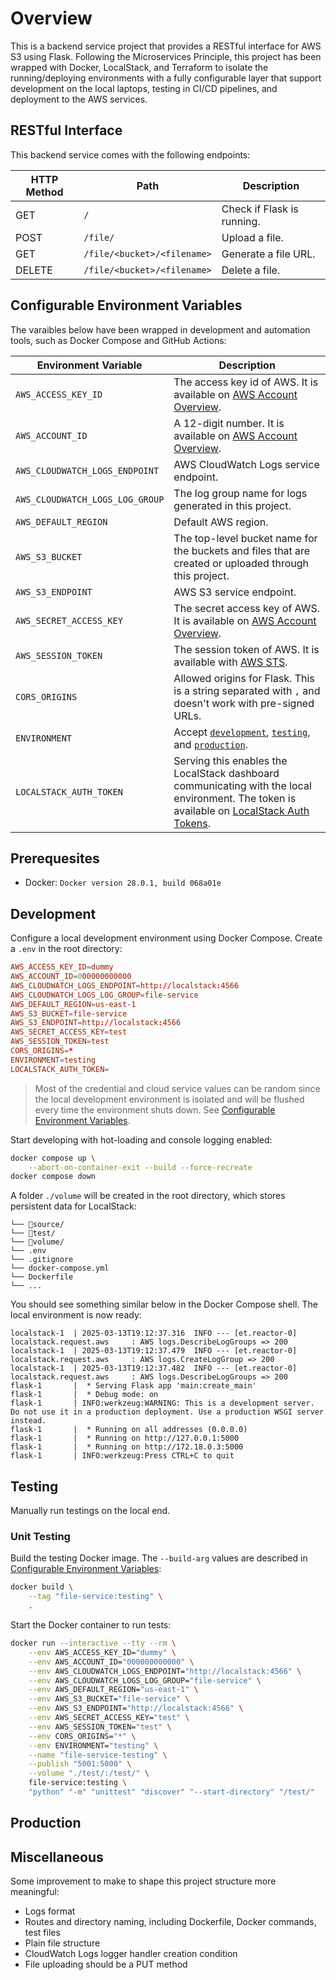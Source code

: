 # Overview

This is a backend service project that provides a RESTful interface for AWS S3 using Flask. Following the Microservices Principle, this project has been wrapped with Docker, LocalStack, and Terraform to isolate the running/deploying environments with a fully configurable layer that support development on the local laptops, testing in CI/CD pipelines, and deployment to the AWS services.

## RESTful Interface

This backend service comes with the following endpoints:

| HTTP Method | Path                        | Description                |
| ----------- | --------------------------- | -------------------------- |
| GET         | `/`                         | Check if Flask is running. |
| POST        | `/file/`                    | Upload a file.             |
| GET         | `/file/<bucket>/<filename>` | Generate a file URL.       |
| DELETE      | `/file/<bucket>/<filename>` | Delete a file.             |

## Configurable Environment Variables

The varaibles below have been wrapped in development and automation tools, such as Docker Compose and GitHub Actions:

| Environment Variable            | Description                                                                                                                                                                                     |
| ------------------------------- | ----------------------------------------------------------------------------------------------------------------------------------------------------------------------------------------------- |
| `AWS_ACCESS_KEY_ID`             | The access key id of AWS. It is available on [AWS Account Overview](https://console.aws.amazon.com/).                                                                                           |
| `AWS_ACCOUNT_ID`                | A 12-digit number. It is available on [AWS Account Overview](https://console.aws.amazon.com/).                                                                                                  |
| `AWS_CLOUDWATCH_LOGS_ENDPOINT`  | AWS CloudWatch Logs service endpoint.                                                                                                                                                           |
| `AWS_CLOUDWATCH_LOGS_LOG_GROUP` | The log group name for logs generated in this project.                                                                                                                                          |
| `AWS_DEFAULT_REGION`            | Default AWS region.                                                                                                                                                                             |
| `AWS_S3_BUCKET`                 | The top-level bucket name for the buckets and files that are created or uploaded through this project.                                                                                          |
| `AWS_S3_ENDPOINT`               | AWS S3 service endpoint.                                                                                                                                                                        |
| `AWS_SECRET_ACCESS_KEY`         | The secret access key of AWS. It is available on [AWS Account Overview](https://console.aws.amazon.com/).                                                                                       |
| `AWS_SESSION_TOKEN`             | The session token of AWS. It is available with [AWS STS](https://docs.aws.amazon.com/IAM/latest/UserGuide/id_credentials_temp.html).                                                            |
| `CORS_ORIGINS`                  | Allowed origins for Flask. This is a string separated with `,` and doesn't work with pre-signed URLs.                                                                                           |
| `ENVIRONMENT`                   | Accept [`development`](#development), [`testing`](#testing), and [`production`](#production).                                                                                                   |
| `LOCALSTACK_AUTH_TOKEN`         | Serving this enables the LocalStack dashboard communicating with the local environment. The token is available on [LocalStack Auth Tokens](https://app.localstack.cloud/workspace/auth-tokens). |

## Prerequesites

- Docker: `Docker version 28.0.1, build 068a01e`

## Development

Configure a local development environment using Docker Compose. Create a `.env` in the root directory:

```conf
AWS_ACCESS_KEY_ID=dummy
AWS_ACCOUNT_ID=000000000000
AWS_CLOUDWATCH_LOGS_ENDPOINT=http://localstack:4566
AWS_CLOUDWATCH_LOGS_LOG_GROUP=file-service
AWS_DEFAULT_REGION=us-east-1
AWS_S3_BUCKET=file-service
AWS_S3_ENDPOINT=http://localstack:4566
AWS_SECRET_ACCESS_KEY=test
AWS_SESSION_TOKEN=test
CORS_ORIGINS=*
ENVIRONMENT=testing
LOCALSTACK_AUTH_TOKEN=
```

> Most of the credential and cloud service values can be random since the local development environment is isolated and will be flushed every time the environment shuts down. See [Configurable Environment Variables](#configurable-environment-variables).

Start developing with hot-loading and console logging enabled:

```bash
docker compose up \
    --abort-on-container-exit --build --force-recreate
docker compose down
```

A folder `./volume` will be created in the root directory, which stores persistent data for LocalStack:

```
└── 📁source/
└── 📁test/
└── 📁volume/
└── .env
└── .gitignore
└── docker-compose.yml
└── Dockerfile
└── ...
```

You should see something similar below in the Docker Compose shell. The local environment is now ready:

```
localstack-1  | 2025-03-13T19:12:37.316  INFO --- [et.reactor-0] localstack.request.aws     : AWS logs.DescribeLogGroups => 200
localstack-1  | 2025-03-13T19:12:37.479  INFO --- [et.reactor-0] localstack.request.aws     : AWS logs.CreateLogGroup => 200
localstack-1  | 2025-03-13T19:12:37.482  INFO --- [et.reactor-0] localstack.request.aws     : AWS logs.DescribeLogGroups => 200
flask-1       |  * Serving Flask app 'main:create_main'
flask-1       |  * Debug mode: on
flask-1       | INFO:werkzeug:WARNING: This is a development server. Do not use it in a production deployment. Use a production WSGI server instead.
flask-1       |  * Running on all addresses (0.0.0.0)
flask-1       |  * Running on http://127.0.0.1:5000
flask-1       |  * Running on http://172.18.0.3:5000
flask-1       | INFO:werkzeug:Press CTRL+C to quit
```

## Testing

Manually run testings on the local end.

### Unit Testing

Build the testing Docker image. The `--build-arg` values are described in [Configurable Environment Variables](#configurable-environment-variables):

```bash
docker build \
    --tag "file-service:testing" \
    .
```

Start the Docker container to run tests:

```bash
docker run --interactive --tty --rm \
    --env AWS_ACCESS_KEY_ID="dummy" \
    --env AWS_ACCOUNT_ID="000000000000" \
    --env AWS_CLOUDWATCH_LOGS_ENDPOINT="http://localstack:4566" \
    --env AWS_CLOUDWATCH_LOGS_LOG_GROUP="file-service" \
    --env AWS_DEFAULT_REGION="us-east-1" \
    --env AWS_S3_BUCKET="file-service" \
    --env AWS_S3_ENDPOINT="http://localstack:4566" \
    --env AWS_SECRET_ACCESS_KEY="test" \
    --env AWS_SESSION_TOKEN="test" \
    --env CORS_ORIGINS="*" \
    --env ENVIRONMENT="testing" \
    --name "file-service-testing" \
    --publish "5001:5000" \
    --volume "./test/:/test/" \
    file-service:testing \
    "python" "-m" "unittest" "discover" "--start-directory" "/test/"
```

## Production

## Miscellaneous

Some improvement to make to shape this project structure more meaningful:

- Logs format
- Routes and directory naming, including Dockerfile, Docker commands, test files
- Plain file structure
- CloudWatch Logs logger handler creation condition
- File uploading should be a PUT method
